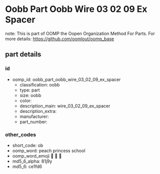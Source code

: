 # Oobb Part Oobb Wire 03 02 09 Ex Spacer  

note: This is part of OOMP the Oopen Organization Method For Parts. For more details: https://github.com/oomlout/oomp_base

##  part details





### id
* oomp_id: oobb_part_oobb_wire_03_02_09_ex_spacer
  * classification: oobb
  * type: part
  * size: oobb
  * color: 
  * description_main: wire_03_02_09_ex_spacer
  * description_extra: 
  * manufacturer: 
  * part_number: 

### other_codes
* short_code: ob
* oomp_word: peach princess school
* oomp_word_emoji :peach: :princess: :school:
* md5_6_alpha: 81j9y
* md5_6: ce1fd6